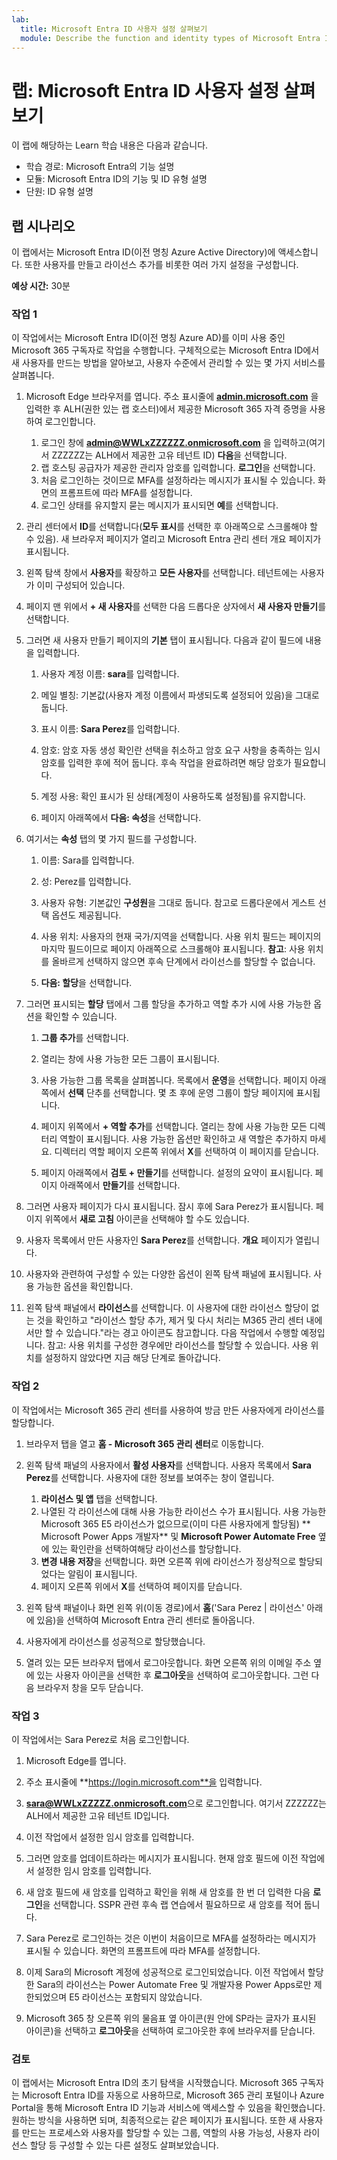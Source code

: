 ```yaml
---
lab:
  title: Microsoft Entra ID 사용자 설정 살펴보기
  module: Describe the function and identity types of Microsoft Entra ID
---
```


# 랩: Microsoft Entra ID 사용자 설정 살펴보기

이 랩에 해당하는 Learn 학습 내용은 다음과 같습니다.

- 학습 경로: Microsoft Entra의 기능 설명
- 모듈: Microsoft Entra ID의 기능 및 ID 유형 설명
- 단원: ID 유형 설명

## 랩 시나리오

이 랩에서는 Microsoft Entra ID(이전 명칭 Azure Active Directory)에 액세스합니다.  또한 사용자를 만들고 라이선스 추가를 비롯한 여러 가지 설정을 구성합니다.  

**예상 시간:** 30분

### 작업 1

이 작업에서는 Microsoft Entra ID(이전 명칭 Azure AD)를 이미 사용 중인 Microsoft 365 구독자로 작업을 수행합니다.  구체적으로는 Microsoft Entra ID에서 새 사용자를 만드는 방법을 알아보고, 사용자 수준에서 관리할 수 있는 몇 가지 서비스를 살펴봅니다.

1. Microsoft Edge 브라우저를 엽니다. 주소 표시줄에 **[admin.microsoft.com](https://admin.microsoft.com)** 을 입력한 후 ALH(권한 있는 랩 호스터)에서 제공한 Microsoft 365 자격 증명을 사용하여 로그인합니다.
    1. 로그인 창에 **admin@WWLxZZZZZZ.onmicrosoft.com** 을 입력하고(여기서 ZZZZZZ는 ALH에서 제공한 고유 테넌트 ID) **다음**을 선택합니다.
    1. 랩 호스팅 공급자가 제공한 관리자 암호를 입력합니다. **로그인**을 선택합니다.
    1. 처음 로그인하는 것이므로 MFA를 설정하라는 메시지가 표시될 수 있습니다. 화면의 프롬프트에 따라 MFA를 설정합니다.
    1. 로그인 상태를 유지할지 묻는 메시지가 표시되면 **예**를 선택합니다.

1. 관리 센터에서 **ID**를 선택합니다(**모두 표시**를 선택한 후 아래쪽으로 스크롤해야 할 수 있음).  새 브라우저 페이지가 열리고 Microsoft Entra 관리 센터 개요 페이지가 표시됩니다.

1. 왼쪽 탐색 창에서 **사용자**를 확장하고 **모든 사용자**를 선택합니다. 테넌트에는 사용자가 이미 구성되어 있습니다.

1. 페이지 맨 위에서 **+ 새 사용자**를 선택한 다음 드롭다운 상자에서 **새 사용자 만들기**를 선택합니다.

1. 그러면 새 사용자 만들기 페이지의 **기본** 탭이 표시됩니다. 다음과 같이 필드에 내용을 입력합니다.
    1. 사용자 계정 이름: **sara**를 입력합니다.

    1. 메일 별칭: 기본값(사용자 계정 이름에서 파생되도록 설정되어 있음)을 그대로 둡니다.

    1. 표시 이름: **Sara Perez**를 입력합니다.

    1. 암호: 암호 자동 생성 확인란 선택을 취소하고 암호 요구 사항을 충족하는 임시 암호를 입력한 후에 적어 둡니다. 후속 작업을 완료하려면 해당 암호가 필요합니다.

    1. 계정 사용: 확인 표시가 된 상태(계정이 사용하도록 설정됨)를 유지합니다.

    1. 페이지 아래쪽에서 **다음: 속성**을 선택합니다.

1. 여기서는 **속성** 탭의 몇 가지 필드를 구성합니다.

    1. 이름: Sara를 입력합니다.

    1. 성: Perez를 입력합니다.

    1. 사용자 유형: 기본값인 **구성원**을 그대로 둡니다. 참고로 드롭다운에서 게스트 선택 옵션도 제공됩니다.

    1. 사용 위치: 사용자의 현재 국가/지역을 선택합니다.  사용 위치 필드는 페이지의 마지막 필드이므로 페이지 아래쪽으로 스크롤해야 표시됩니다.  **참고**: 사용 위치를 올바르게 선택하지 않으면 후속 단계에서 라이선스를 할당할 수 없습니다.

    1. **다음: 할당**을 선택합니다.

1. 그러면 표시되는 **할당** 탭에서 그룹 할당을 추가하고 역할 추가 시에 사용 가능한 옵션을 확인할 수 있습니다.

    1. **그룹 추가**를 선택합니다.

    1. 열리는 창에 사용 가능한 모든 그룹이 표시됩니다.  

    1. 사용 가능한 그룹 목록을 살펴봅니다.  목록에서 **운영**을 선택합니다.  페이지 아래쪽에서 **선택** 단추를 선택합니다.  몇 초 후에 운영 그룹이 할당 페이지에 표시됩니다.

    1. 페이지 위쪽에서 **+ 역할 추가**를 선택합니다.  열리는 창에 사용 가능한 모든 디렉터리 역할이 표시됩니다.  사용 가능한 옵션만 확인하고 새 역할은 추가하지 마세요.  디렉터리 역할 페이지 오른쪽 위에서 **X**를 선택하여 이 페이지를 닫습니다.
    1. 페이지 아래쪽에서 **검토 + 만들기**를 선택합니다. 설정의 요약이 표시됩니다.  페이지 아래쪽에서 **만들기**를 선택합니다.

1. 그러면 사용자 페이지가 다시 표시됩니다.  잠시 후에 Sara Perez가 표시됩니다.  페이지 위쪽에서 **새로 고침** 아이콘을 선택해야 할 수도 있습니다.

1. 사용자 목록에서 만든 사용자인 **Sara Perez**를 선택합니다.  **개요** 페이지가 열립니다.

1. 사용자와 관련하여 구성할 수 있는 다양한 옵션이 왼쪽 탐색 패널에 표시됩니다. 사용 가능한 옵션을 확인합니다.

1. 왼쪽 탐색 패널에서 **라이선스**를 선택합니다.  이 사용자에 대한 라이선스 할당이 없는 것을 확인하고 "라이선스 할당 추가, 제거 및 다시 처리는 M365 관리 센터 내에서만 할 수 있습니다."라는 경고 아이콘도 참고합니다.  다음 작업에서 수행할 예정입니다.  참고: 사용 위치를 구성한 경우에만 라이선스를 할당할 수 있습니다. 사용 위치를 설정하지 않았다면 지금 해당 단계로 돌아갑니다.

### 작업 2

이 작업에서는 Microsoft 365 관리 센터를 사용하여 방금 만든 사용자에게 라이선스를 할당합니다.

1. 브라우저 탭을 열고 **홈 - Microsoft 365 관리 센터**로 이동합니다.

1. 왼쪽 탐색 패널의 사용자에서 **활성 사용자**를 선택합니다.  사용자 목록에서 **Sara Perez**를 선택합니다.  사용자에 대한 정보를 보여주는 창이 열립니다.  

    1. **라이선스 및 앱** 탭을 선택합니다.
    1. 나열된 각 라이선스에 대해 사용 가능한 라이선스 수가 표시됩니다.  사용 가능한 Microsoft 365 E5 라이선스가 없으므로(이미 다른 사용자에게 할당됨) ** Microsoft Power Apps 개발자** 및 **Microsoft Power Automate Free** 옆에 있는 확인란을 선택하여해당 라이선스를 할당합니다.
    1. **변경 내용 저장**을 선택합니다. 화면 오른쪽 위에 라이선스가 정상적으로 할당되었다는 알림이 표시됩니다.
    1. 페이지 오른쪽 위에서 **X**를 선택하여 페이지를 닫습니다.

1. 왼쪽 탐색 패널이나 화면 왼쪽 위(이동 경로)에서 **홈**('Sara Perez | 라이선스' 아래에 있음)을 선택하여 Microsoft Entra 관리 센터로 돌아옵니다.

1. 사용자에게 라이선스를 성공적으로 할당했습니다.

1. 열려 있는 모든 브라우저 탭에서 로그아웃합니다. 화면 오른쪽 위의 이메일 주소 옆에 있는 사용자 아이콘을 선택한 후 **로그아웃**을 선택하여 로그아웃합니다. 그런 다음 브라우저 창을 모두 닫습니다.

### 작업 3

이 작업에서는 Sara Perez로 처음 로그인합니다.

1. Microsoft Edge를 엽니다.

1. 주소 표시줄에 **https://login.microsoft.com**을 입력합니다.

1. **sara@WWLxZZZZZ.onmicrosoft.com**으로 로그인합니다. 여기서 ZZZZZZ는 ALH에서 제공한 고유 테넌트 ID입니다.
1. 이전 작업에서 설정한 임시 암호를 입력합니다.

1. 그러면 암호를 업데이트하라는 메시지가 표시됩니다. 현재 암호 필드에 이전 작업에서 설정한 임시 암호를 입력합니다.

1. 새 암호 필드에 새 암호를 입력하고 확인을 위해 새 암호를 한 번 더 입력한 다음 **로그인**을 선택합니다.  SSPR 관련 후속 랩 연습에서 필요하므로 새 암호를 적어 둡니다.

1. Sara Perez로 로그인하는 것은 이번이 처음이므로 MFA를 설정하라는 메시지가 표시될 수 있습니다. 화면의 프롬프트에 따라 MFA를 설정합니다.

1. 이제 Sara의 Microsoft 계정에 성공적으로 로그인되었습니다.  이전 작업에서 할당한 Sara의 라이선스는 Power Automate Free 및 개발자용 Power Apps로만 제한되었으며 E5 라이선스는 포함되지 않았습니다.

1. Microsoft 365 창 오른쪽 위의 물음표 옆 아이콘(원 안에 SP라는 글자가 표시된 아이콘)을 선택하고 **로그아웃**을 선택하여 로그아웃한 후에 브라우저를 닫습니다.

### 검토

이 랩에서는 Microsoft Entra ID의 초기 탐색을 시작했습니다. Microsoft 365 구독자는 Microsoft Entra ID를 자동으로 사용하므로, Microsoft 365 관리 포털이나 Azure Portal을 통해 Microsoft Entra ID 기능과 서비스에 액세스할 수 있음을 확인했습니다.  원하는 방식을 사용하면 되며, 최종적으로는 같은 페이지가 표시됩니다.  또한 새 사용자를 만드는 프로세스와 사용자를 할당할 수 있는 그룹, 역할의 사용 가능성, 사용자 라이선스 할당 등 구성할 수 있는 다른 설정도 살펴보았습니다.
